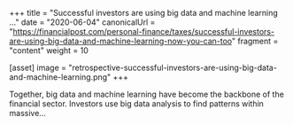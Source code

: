 +++
title = "Successful investors are using big data and machine learning ..."
date = "2020-06-04"
canonicalUrl = "https://financialpost.com/personal-finance/taxes/successful-investors-are-using-big-data-and-machine-learning-now-you-can-too"
fragment = "content"
weight = 10

[asset]
    image = "retrospective-successful-investors-are-using-big-data-and-machine-learning.png"
+++

Together, big data and machine learning have become the backbone of the 
financial sector. Investors use big data analysis to find patterns within 
massive...
